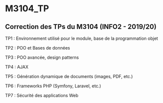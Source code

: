 # M3104_TP
## Correction des TPs du M3104 (INFO2 - 2019/20)

TP1 : Environnement utilisé pour le module, base de la programmation objet
 
TP2 : POO et Bases de données

TP3 : POO avancée, design patterns

TP4 : AJAX

TP5 : Génération dynamique de documents (images, PDF, etc.)

TP6 : Frameworks PHP (Symfony, Laravel, etc.)

TP7 : Sécurité des applications Web
